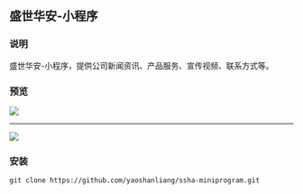 ## 盛世华安-小程序

### 说明
盛世华安-小程序，提供公司新闻资讯、产品服务、宣传视频、联系方式等。

### 预览
![](http://iat.net.cn/images/weapp-ssha-1.png)

---

![](http://iat.net.cn/images/weapp-ssha-2.png)
### 安装

    git clone https://github.com/yaoshanliang/ssha-miniprogram.git


